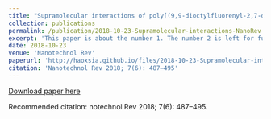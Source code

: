 ```yaml
---
title: "Supramolecular interactions of poly[(9,9-dioctylfluorenyl-2,7-diyl)-co-thiophene] with single-walled carbon nanotubes"
collection: publications
permalink: /publication/2018-10-23-Supramolecular-interactions-NanoRev
excerpt: 'This paper is about the number 1. The number 2 is left for future work.'
date: 2018-10-23
venue: 'Nanotechnol Rev'
paperurl: 'http://haoxsia.github.io/files/2018-10-23-Supramolecular-interactions-NanoRev.pdf'
citation: 'Nanotechnol Rev 2018; 7(6): 487–495'
---
```


[Download paper here](http://haoxsia.github.io/files/2018-10-23-Supramolecular-interactions-NanoRev.pdf)

Recommended citation: notechnol Rev 2018; 7(6): 487–495.


